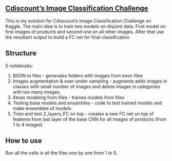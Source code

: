 ## [Cdiscount’s Image Classification Challenge](https://www.kaggle.com/c/cdiscount-image-classification-challenge)
This is my solution for Cdiscount’s Image Classification Challenge on Kaggle.
The main idea is to train two models on disjoint data. First model on first images of products and second one on all other images. After that use the resultant output to build a FC net for final classification
## Structure
5 notebooks:
1. BSON to files - generates folders with images from bson files
2. Images  augmentation & over-under sampling - augments adds images in classes with small number of images and delete images in categories with too many images.
3. Keras modeling from files - traines models from files
4. Testing base models and ensambles - code to test trained models and make ensembles of models
5. Train and test 2_layers_FC on top - creates a new FC net on top of feateres from last layer of the base CNN for all images of products (from 1 to 4 images)
## How to use
Run all the cells in all the files one by one from 1 to 5.
